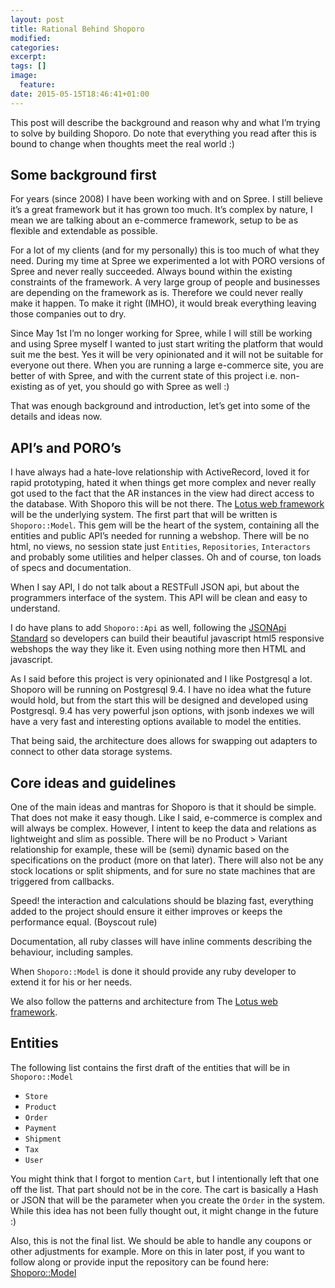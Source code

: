 ```yaml
---
layout: post
title: Rational Behind Shoporo
modified:
categories:
excerpt:
tags: []
image:
  feature:
date: 2015-05-15T18:46:41+01:00
---
```


This post will describe the background and reason why and what I’m trying to solve by building Shoporo. Do note that everything you read after this is bound to change when thoughts meet the real world :)

## Some background first
For years (since 2008) I have been working with and on Spree. I still believe it’s a great framework but it has grown too much. It’s complex by nature, I mean we are talking about an e-commerce framework, setup to be as flexible and extendable as possible.

For a lot of my clients (and for my personally) this is too much of what they need. During my time at Spree we experimented a lot with PORO versions of Spree and never really succeeded. Always bound within the existing constraints of the framework. A very large group of people and businesses are depending on the framework as is. Therefore we could never really make it happen. To make it right (IMHO), it would break everything leaving those companies out to dry.

Since May 1st I’m no longer working for Spree, while I will still be working and using Spree myself I wanted to just start writing the platform that would suit me the best. Yes it will be very opinionated and it will not be suitable for everyone out there. When you are running a large e-commerce site, you are better of with Spree, and with the current state of this project i.e. non-existing as of yet, you should go with Spree as well :)

That was enough background and introduction, let’s get into some of the details and ideas now.

## API’s and PORO’s
I have always had a hate-love relationship with ActiveRecord, loved it for rapid prototyping, hated it when things get more complex and never really got used to the fact that the AR instances in the view had direct access to the database. With Shoporo this will be not there. The [Lotus web framework](http://lotusrb.org/) will be the underlying system. The first part that will be written is `Shoporo::Model`. This gem will be the heart of the system, containing all the entities and public API’s needed for running a webshop. There will be no html, no views, no session state just `Entities`, `Repositories`, `Interactors` and probably some utilities and helper classes. Oh and of course, ton loads of specs and documentation.

When I say API, I do not talk about a RESTFull JSON api, but about the programmers interface of the system. This API will be clean and easy to understand.

I do have plans to add `Shoporo::Api` as well, following the [JSONApi Standard](http://jsonapi.org/) so developers can build their beautiful javascript html5 responsive webshops the way they like it. Even using nothing more then HTML and javascript.

As I said before this project is very opinionated and I like Postgresql a lot. Shoporo will be running on Postgresql 9.4. I have no idea what the future would hold, but from the start this will be designed and developed using Postgresql. 9.4 has very powerful json options, with jsonb indexes we will have a very fast and interesting options available to model the entities.

That being said, the architecture does allows for swapping out adapters to connect to other data storage systems.

## Core ideas and guidelines
One of the main ideas and mantras for Shoporo is that it should be simple. That does not make it easy though. Like I said, e-commerce is complex and will always be complex. However, I intent to keep the data and relations as lightweight and slim as possible. There will be no Product > Variant relationship for example, these will be (semi) dynamic based on the specifications on the product (more on that later). There will also not be any stock locations or split shipments, and for sure no state machines that are triggered from callbacks.

Speed! the interaction and calculations should be blazing fast, everything added to the project should ensure it either improves or keeps the performance equal. (Boyscout rule)

Documentation, all ruby classes will have inline comments describing the behaviour, including samples.

When `Shoporo::Model` is done it should provide any ruby developer to extend it for his or her needs.

We also follow the patterns and architecture from The [Lotus web framework](http://lotusrb.org/).

## Entities
The following list contains the first draft of the entities that will be in `Shoporo::Model`

* `Store`
* `Product`
* `Order`
* `Payment`
* `Shipment`
* `Tax`
* `User`

You might think that I forgot to mention `Cart`, but I intentionally left that one off the list. That part should not be in the core. The cart is basically a Hash or JSON that will be the parameter when you create the `Order` in the system. While this idea has not been fully thought out, it might change in the future :)

Also, this is not the final list. We should be able to handle any coupons or other adjustments for example. More on this in later post, if you want to follow along or provide input the repository can be found here: [Shoporo::Model](https://github.com/shoporo/model)
